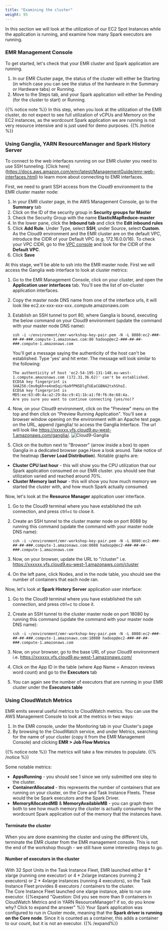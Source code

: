 ```yaml
---
title: "Examining the cluster"
weight: 95
---
```


In this section we will look at the utilization of our EC2 Spot Instances while the application is running, and examine how many Spark executors are running.

### EMR Management Console
To get started, let's check that your EMR cluster and Spark application are running.  
1. In our EMR Cluster page, the status of the cluster will either be Starting (in which case you can see the status of the hardware in the Summary or Hardware tabs) or Running.  
2. Move to the Steps tab, and your Spark application will either be Pending (for the cluster to start) or Running.

{{% notice note %}}
In this step, when you look at the utilization of the EMR cluster, do not expect to see full utilization of vCPUs and Memory on the EC2 instances, as the wordcount Spark application we are running is not very resource intensive and is just used for demo purposes.
{{% /notice %}}

### Using Ganglia, YARN ResourceManager and Spark History Server
To connect to the web interfaces running on our EMR cluster you need to use SSH tunneling. [Click here] (https://docs.aws.amazon.com/emr/latest/ManagementGuide/emr-web-interfaces.html) to learn more about connecting to EMR interfaces.  

First, we need to grant SSH access from the Cloud9 environment to the EMR cluster master node:  
1. In your EMR cluster page, in the AWS Management Console, go to the **Summary** tab  
2. Click on the ID of the security group in **Security groups for Master**  
3. Check the Security Group with the name **ElasticMapReduce-master**  
4. In the lower pane, click the **Inbound tab** and click the **Edit inbound rules**  
5. Click **Add Rule**. Under Type, select **SSH**, under Source, select **Custom**. As the Cloud9 environment and the EMR cluster are on the default VPC, introduce the CIDR of your Default VPC (e.g. 172.16.0.0/16). To check your VPC CIDR, go to the [VPC console](https://console.aws.amazon.com/vpc/home?#) and look for the CIDR of the **Default VPC**. 
6. Click **Save**

At this stage, we'll be able to ssh into the EMR master node. First we will access the Ganglia web interface to look at cluster metrics:

1. Go to the EMR Management Console, click on your cluster, and open the **Application user interfaces** tab. You'll see the list of on-cluster application interfaces. 
2. Copy the master node DNS name from one of the interface urls, it will look like ec2.xx-xxx-xxx-xxx.<region>.compute.amazonaws.com
3. Establish an SSH tunnel to port 80, where Ganglia is bound, executing the below command on your Cloud9 environment (update the command with your master node DNS name): 

    ```
    ssh -i ~/environment/emr-workshop-key-pair.pem -N -L 8080:ec2-###-##-##-###.compute-1.amazonaws.com:80 hadoop@ec2-###-##-##-###.compute-1.amazonaws.com
    ```

    You'll get a message saying the authenticity of the host can't be established. Type 'yes' and hit enter. The message will look similar to the following:

    ```
    The authenticity of host 'ec2-54-195-131-148.eu-west-1.compute.amazonaws.com (172.31.36.62)' can't be established.
    ECDSA key fingerprint is SHA256:Cmv0qkh+e4nm5qir6a9fPN5DlgTUEaCGBN42txhShoI.
    ECDSA key fingerprint is MD5:ee:63:d0:4a:a2:29:8a:c9:41:1b:a1:f0:f6:8e:68:4a.
    Are you sure you want to continue connecting (yes/no)? 
    ```
    
4. Now, on your Cloud9 environment, click on the "Preview" menu on the top and then click on "Preview Running Application". You'll see a browser window opening on the environment with an Apache test page. on the URL, append /ganglia/ to access the Ganglia Interface. The url will look like https://xxxxxx.vfs.cloud9.eu-west-1.amazonaws.com/ganglia/. 
![Cloud9-Ganglia](/images/running-emr-spark-apps-on-spot/cloud9-ganglia.png)
5. Click on the button next to "Browser" (arrow inside a box) to open Ganglia in a dedicated browser page.Have a look around. Take notice of the heatmap (**Server Load Distribution**). Notable graphs are:  
* **Cluster CPU last hour** - this will show you the CPU utilization that our Spark application consumed on our EMR cluster. you should see that utilization varied and reached around 70%.  
* **Cluster Memory last hour** - this will show you how much memory we started the cluster with, and how much Spark actually consumed.  

Now, let's look at the **Resource Manager** application user interface. 

1. Go to the Cloud9 terminal where you have established the ssh connection, and press ctrl+c to close it. 
1. Create an SSH tunnel to the cluster master node on port 8088 by running this command (update the command with your master node DNS name):

    ```
    ssh -i ~/environment/emr-workshop-key-pair.pem -N -L 8080:ec2-###-##-##-###.compute-1.amazonaws.com:8088 hadoop@ec2-###-##-##-###.compute-1.amazonaws.com
    ```

1. Now, on your browser, update the URL to "/cluster" i.e. https://xxxxxx.vfs.cloud9.eu-west-1.amazonaws.com/cluster
1. On the left pane, click Nodes, and in the node table, you should see the number of containers that each node ran.

Now, let's look at **Spark History Server** application user interface:

1. Go to the Cloud9 terminal where you have established the ssh connection, and press ctrl+c to close it.
1. Create an SSH tunnel to the cluster master node on port 18080 by running this command (update the command with your master node DNS name):

    ```
    ssh -i ~/environment/emr-workshop-key-pair.pem -N -L 8080:ec2-###-##-##-###.compute-1.amazonaws.com:18080 hadoop@ec2-###-##-##-###.compute-1.amazonaws.com
    ```

1. Now, on your browser, go to the base URL of your Cloud9 environment i.e. https://xxxxxx.vfs.cloud9.eu-west-1.amazonaws.com/
1. Click on the App ID in the table (where App Name = Amazon reviews word count) and go to the **Executors** tab  
1. You can again see the number of executors that are running in your EMR cluster under the **Executors table**


### Using CloudWatch Metrics
EMR emits several useful metrics to CloudWatch metrics. You can use the AWS Management Console to look at the metrics in two ways:  
1. In the EMR console, under the Monitoring tab in your Cluster's page  
2. By browsing to the CloudWatch service, and under Metrics, searching for the name of your cluster (copy it from the EMR Management Console) and clicking **EMR > Job Flow Metrics**

{{% notice note %}}
The metrics will take a few minutes to populate.
{{% /notice %}}

Some notable metrics:  
* **AppsRunning** - you should see 1 since we only submitted one step to the cluster.  
* **ContainerAllocated** - this represents the number of containers that are running on your cluster, on the Core and Task Instance Fleets. These would the be Spark executors and the Spark Driver.  
* **MemoryAllocatedMB** & **MemoryAvailableMB** - you can graph them both to see how much memory the cluster is actually consuming for the wordcount Spark application out of the memory that the instances have.  

#### Terminate the cluster
When you are done examining the cluster and using the different UIs, terminate the EMR cluster from the EMR management console. This is not the end of the workshop though - we still have some interesting steps to go.

#### Number of executors in the cluster
With 32 Spot Units in the Task Instance Fleet, EMR launched either 8 * xlarge (running one executor) or 4 * 2xlarge instances (running 2 executors) or 2 * 4xlarge instances (running 4 executors), so the Task Instance Fleet provides 8 executors / containers to the cluster.  
The Core Instance Fleet launched one xlarge instance, able to run one executor.
{{%expand "Question: Did you see more than 9 containers in CloudWatch Metrics and in YARN ResourceManager? if so, do you know why? Click to expand the answer" %}}
Your Spark application was configured to run in Cluster mode, meaning that the **Spark driver is running on the Core node**. Since it is counted as a container, this adds a container to our count, but it is not an executor.
{{% /expand%}}
